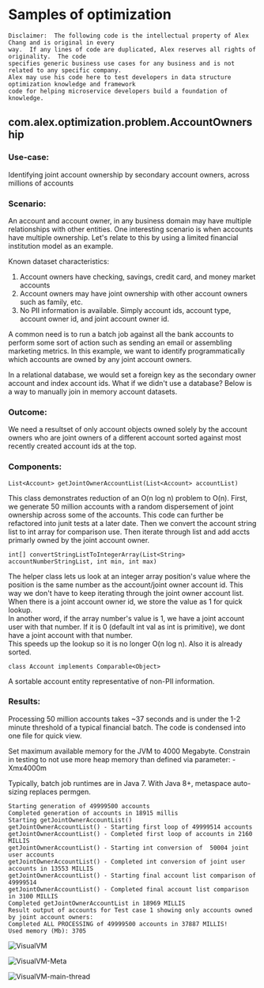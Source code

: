 # Samples of optimization

```
Disclaimer:  The following code is the intellectual property of Alex Chang and is original in every
way.  If any lines of code are duplicated, Alex reserves all rights of originality.  The code 
specifies generic business use cases for any business and is not related to any specific company.  
Alex may use his code here to test developers in data structure optimization knowledge and framework 
code for helping microservice developers build a foundation of knowledge.
```


## com.alex.optimization.problem.AccountOwnership

### Use-case: 

Identifying joint account ownership by secondary account owners, across millions of accounts


### Scenario: 

An account and account owner, in any business domain may have multiple relationships with other entities.  One interesting scenario is when accounts have multiple ownership.  Let's relate to this by using a limited financial institution model as an example.  

Known dataset characteristics:
1.  Account owners have checking, savings, credit card, and money market accounts
2.  Account owners may have joint ownership with other account owners such as family, etc.
3.  No PII information is available.  Simply account ids, account type, account owner id, and joint account owner id.

A common need is to run a batch job against all the bank accounts to perform some sort of action such as sending an email or assembling marketing metrics.  In this example, we want to identify programmatically which accounts are owned by any joint account owners.

In a relational database, we would set a foreign key as the secondary owner account and index account ids.  What if we didn't use a database?  Below is a way to manually join in memory account datasets.

### Outcome:
We need a resultset of only account objects owned solely by the account owners who are joint owners of a different account sorted against most recently created account ids at the top.


### Components:

````List<Account> getJointOwnerAccountList(List<Account> accountList)````

This class demonstrates reduction of an O(n log n) problem to O(n).  First, we generate 50 million accounts with a random dispersement of joint ownership across some of the accounts.  This code can further be refactored into junit tests at a later date.  Then we convert the account string list to int array for comparison use.  Then iterate through list and add accts primarly owned by the joint account owner.

````int[] convertStringListToIntegerArray(List<String> accountNumberStringList, int min, int max)````

The helper class lets us look at an integer array position's value where the position is the same number as the account/joint owner account id.  This way we don't have to keep iterating through the joint owner account list.  When there is a joint account owner id, we store the value as 1 for quick lookup.  
In another word, if the array number's value is 1, we have a joint account user with that number.  If it is 0 (default int val as int is primitive), we dont have a joint account with that number.  
This speeds up the lookup so it is no longer O(n log n).  Also it is already sorted.

````class Account implements Comparable<Object>````

A sortable account entity representative of non-PII information.


### Results:

Processing 50 million accounts takes ~37 seconds and is under the 1-2 minute threshold of a typical financial batch.  The code is condensed into one file for quick view.  

Set maximum available memory for the JVM to 4000 Megabyte. Constrain in testing to not use more heap memory than defined via parameter: -Xmx4000m

Typically, batch job runtimes are in Java 7.  With Java 8+, metaspace auto-sizing replaces permgen.

````
Starting generation of 49999500 accounts
Completed generation of accounts in 18915 millis
Starting getJointOwnerAccountList()
getJointOwnerAccountList() - Starting first loop of 49999514 accounts
getJointOwnerAccountList() - Completed first loop of accounts in 2160 MILLIS
getJointOwnerAccountList() - Starting int conversion of  50004 joint user accounts
getJointOwnerAccountList() - Completed int conversion of joint user accounts in 13553 MILLIS
getJointOwnerAccountList() - Starting final account list comparison of  49999514
getJointOwnerAccountList() - Completed final account list comparison in 3100 MILLIS
Completed getJointOwnerAccountList in 18969 MILLIS
Result output of accounts for Test case 1 showing only accounts owned by joint account owners:
Completed ALL PROCESSING of 49999500 accounts in 37887 MILLIS!
Used memory (Mb): 3705
````

![VisualVM](https://github.com/alexoms/optimization/blob/main/images/Screen%20Shot%202021-12-02%20at%201.49.39%20PM.png)

![VisualVM-Meta](https://github.com/alexoms/optimization/blob/main/images/Screen%20Shot%202021-12-02%20at%201.50.02%20PM.png)

![VisualVM-main-thread](https://github.com/alexoms/optimization/blob/main/images/Screen%20Shot%202021-12-02%20at%201.50.48%20PM.png)